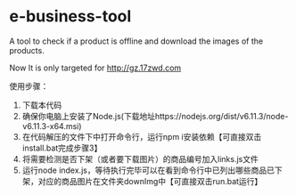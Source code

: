# e-business-tool
A tool to check if a product is offline and download the images of the products.

Now It is only targeted for http://gz.17zwd.com

使用步骤：
1. 下载本代码
2. 确保你电脑上安装了Node.js(下载地址https://nodejs.org/dist/v6.11.3/node-v6.11.3-x64.msi)
3. 在代码解压的文件下中打开命令行，运行npm i安装依赖【可直接双击install.bat完成步骤3】
4. 将需要检测是否下架（或者要下载图片）的商品编号加入links.js文件
5. 运行node index.js，等待执行完毕可以在看到命令行中已列出哪些商品已下架，对应的商品图片在文件夹downImg中【可直接双击run.bat运行】
